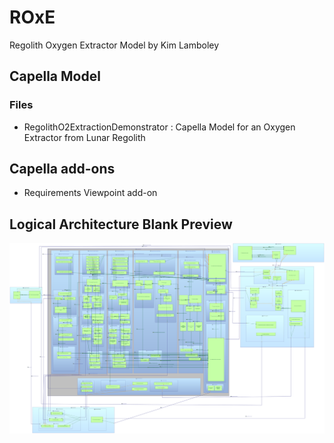 # ROxE
Regolith Oxygen Extractor Model by Kim Lamboley

## Capella Model

### Files

 * RegolithO2ExtractionDemonstrator : Capella Model for an Oxygen Extractor from Lunar Regolith


## Capella add-ons

* Requirements Viewpoint add-on

## Logical Architecture Blank Preview 
<img src="./LAB-Logical System.svg">
